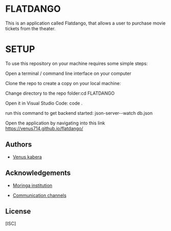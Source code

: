 # FLATDANGO
This is an application called Flatdango, that allows a user to purchase movie tickets from the theater.


# SETUP
To use this repository on your machine requires some simple steps:

Open a terminal / command line interface on your computer

Clone the repo to create a copy on your local machine:

Change directory to the repo folder:cd FLATDANGO

Open it in Visual Studio Code: code .

run this command to get backend started: json-server--watch db.json

Open the application by navigating into this link
https://venus714.github.io/flatdango/


## Authors

- [Venus kabera](https://github.com/venus714)


## Acknowledgements

 - [Moringa institution](https://moringaschool.com/courses/software-engineering-course-online/?gclid=EAIaIQobChMIhITYvvHJ-wIVA_Z3Ch3w1AafEAAYASAAEgI2IfD_BwE)
 
 - [Communication channels](https://app.slack.com/client/T0101L740P4/D04C40BEAG2)
 
## License

[ISC]
